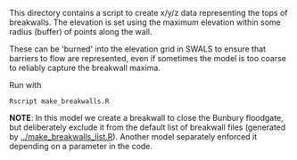 This directory contains a script to create x/y/z data representing the tops of breakwalls.
The elevation is set using the maximum elevation within some radius (buffer) of points along the wall.

These can be 'burned' into the elevation grid in SWALS to ensure that barriers to flow are represented, even if sometimes the model is too coarse to reliably capture the breakwall maxima.

Run with

    Rscript make_breakwalls.R


__NOTE__: In this model we create a breakwall to close the Bunbury floodgate, but deliberately exclude it from the default list of breakwall files (generated by [../make_breakwalls_list.R](../make_breakwalls_list.R)).
Another model separately enforced it depending on a parameter in the code.
